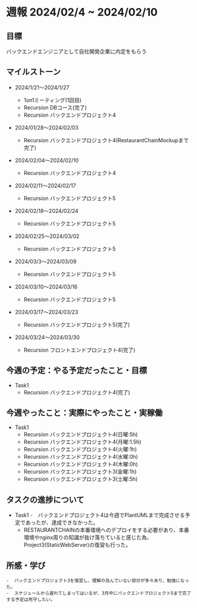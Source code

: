 # 週報 2024/02/4 ~ 2024/02/10

## 目標
バックエンドエンジニアとして自社開発企業に内定をもらう

## マイルストーン
- 2024/1/21〜2024/1/27
    - 1on1ミーティング(1回目)
    - Recursion DBコース(完了)
    - Recursion バックエンドプロジェクト4

- 2024/01/28〜2024/02/03
    - Recursion バックエンドプロジェクト4(RestaurantChainMockupまで完了)

- 2024/02/04〜2024/02/10
    - Recursion バックエンドプロジェクト4
- 2024/02/11〜2024/02/17
    - Recursion バックエンドプロジェクト5
- 2024/02/18〜2024/02/24
    - Recursion バックエンドプロジェクト5
- 2024/02/25〜2024/03/02
    - Recursion バックエンドプロジェクト5
- 2024/03/3〜2024/03/09
    - Recursion バックエンドプロジェクト5
- 2024/03/10〜2024/03/16
    - Recursion バックエンドプロジェクト5
- 2024/03/17〜2024/03/23
    - Recursion バックエンドプロジェクト5(完了)
- 2024/03/24〜2024/03/30
    - Recursion フロントエンドプロジェクト4(完了)
## 今週の予定：やる予定だったこと・目標
- Task1
    - Recursion バックエンドプロジェクト4(完了)


## 今週やったこと：実際にやったこと・実稼働
- Task1
    - Recursion バックエンドプロジェクト4(日曜:5h)
    - Recursion バックエンドプロジェクト4(月曜:1.5h)
    - Recursion バックエンドプロジェクト4(火曜:1h)
    - Recursion バックエンドプロジェクト4(水曜:0h)
    - Recursion バックエンドプロジェクト4(木曜:0h)
    - Recursion バックエンドプロジェクト3(金曜:1h)
    - Recursion バックエンドプロジェクト3(土曜:5h)


## タスクの進捗について
- Task1
    -　バックエンドプロジェクト4は今週でPlantUMLまで完成させる予定であったが、達成できなかった。
    -  RESTAURANTCHAINの本番環境へのデプロイをする必要があり、本番環境やnginx周りの知識が抜け落ちていると感じた為、Project3(StaticWebServer)の復習も行った。


## 所感・学び
    -  バックエンドプロジェクト3を復習し、理解の及んでいない部分が多々あり、勉強になった。
    -  スケジュールから遅れてしまってはいるが、3月中にバックエンドプロジェクト5まで完了する予定は死守したい。
